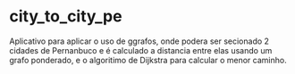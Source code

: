 # city_to_city_pe

Aplicativo para aplicar o uso de ggrafos, onde podera ser secionado 2 cidades de Pernanbuco e é calculado a distancia entre elas usando um grafo ponderado, e o algoritimo de Dijkstra para calcular o menor caminho.


